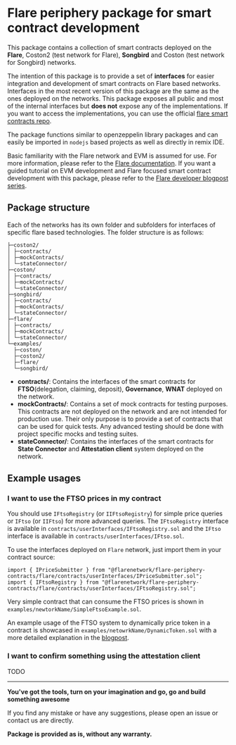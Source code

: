 # Flare periphery package for smart contract development

This package contains a collection of smart contracts deployed on the **Flare**, Coston2 (test network for Flare), **Songbird** and Coston (test network for Songbird) networks.

The intention of this package is to provide a set of **interfaces** for easier integration and development of smart contracts on Flare based networks.
Interfaces in the most recent version of this package are the same as the ones deployed on the networks. This package exposes all public and most of the internal interfaces but **does not** expose any of the implementations. If you want to access the implementations, you can use the official [flare smart contracts repo](https://gitlab.com/flarenetwork/flare-smart-contracts).

The package functions similar to openzeppelin library packages and can easily be imported in `nodejs` based projects as well as directly in remix IDE.

Basic familiarity with the Flare network and EVM is assumed for use. For more information, please refer to the [Flare documentation](https://docs.flare.network/). If you want a guided tutorial on EVM development and Flare focused smart contract development with this package, please refer to the [Flare developer blogpost series](https://medium.com/@j0-0sko/setting-up-the-environment-3c9f20dcac7c).

## Package structure

Each of the networks has its own folder and subfolders for interfaces of specific flare based technologies. The folder structure is as follows:

```
├─coston2/
│ ├─contracts/
│ ├─mockContracts/
│ └─stateConnector/
├─coston/
│ ├─contracts/
│ ├─mockContracts/
│ └─stateConnector/
├─songbird/
│ ├─contracts/
│ ├─mockContracts/
│ └─stateConnector/
├─flare/
│ ├─contracts/
│ ├─mockContracts/
│ └─stateConnector/
└─examples/
  ├─coston/
  ├─coston2/
  ├─flare/
  └─songbird/
```

- **contracts/**: Contains the interfaces of the smart contracts for **FTSO**(delegation, claiming, deposit), **Governance**, **WNAT** deployed on the network.
- **mockContracts/**: Contains a set of mock contracts for testing purposes. This contracts are not deployed on the network and are not intended for production use. Their only purpose is to provide a set of contracts that can be used for quick tests. Any advanced testing should be done with project specific mocks and testing suites.
- **stateConnector/**: Contains the interfaces of the smart contracts for **State Connector** and **Attestation client** system deployed on the network.

## Example usages

### I want to use the FTSO prices in my contract

You should use `IFtsoRegistry` (or `IIFtsoRegistry`) for simple price queries or
`IFtso` (or `IIFtso`) for more advanced queries.
The `IFtsoRegistry` interface is available in
`contracts/userInterfaces/IFtsoRegistry.sol` and the
`IFtso` interface is available in `contracts/userInterfaces/IFtso.sol`.

To use the interfaces deployed on `Flare` network, just import them in your contract source:

```solidity
import { IPriceSubmitter } from "@flarenetwork/flare-periphery-contracts/flare/contracts/userInterfaces/IPriceSubmitter.sol";
import { IFtsoRegistry } from "@flarenetwork/flare-periphery-contracts/flare/contracts/userInterfaces/IFtsoRegistry.sol";
```

Very simple contract that can consume the FTSO prices is shown in `examples/newtorkName/SimpleFtsoExample.sol`.

An example usage of the FTSO system to dynamically price token in a contract is showcased in
`examples/netowrkName/DynamicToken.sol` with a more detailed explanation in the [blogpost](https://medium.com/@j0-0sko/taking-it-up-to-11-74dd91c39c2b).


### I want to confirm something using the attestation client

TODO

------

**You've got the tools, turn on your imagination and go, go and build something awesome**

If you find any mistake or have any suggestions, please open an issue or contact us are directly.

**Package is provided as is, without any warranty.**
